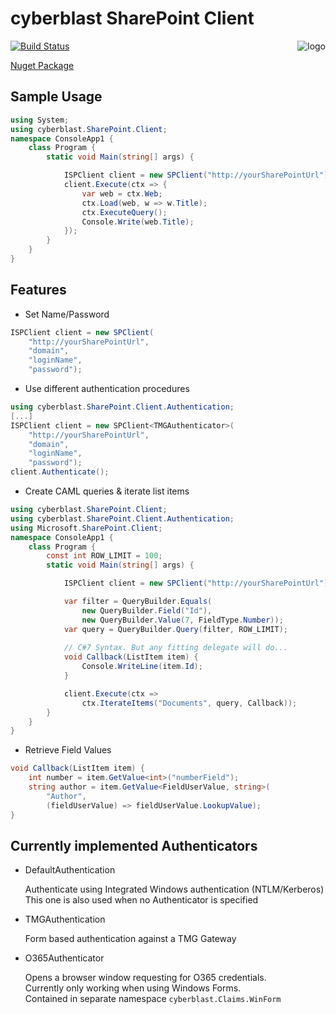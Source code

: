 ﻿# cyberblast SharePoint Client

<a href="https://github.com/cyberblast" border="0"><img align="right" title="logo" src="https://avatars2.githubusercontent.com/u/33760031?s=64"></a>

[![Build Status](https://travis-ci.org/cyberblast/SharePoint.Client.svg?branch=master)](https://travis-ci.org/cyberblast/SharePoint.Client)

[Nuget Package](https://www.nuget.org/packages/cyberblast.SharePoint.Client)

## Sample Usage

```C#
using System;
using cyberblast.SharePoint.Client;
namespace ConsoleApp1 {
    class Program {
        static void Main(string[] args) {

            ISPClient client = new SPClient("http://yourSharePointUrl");
            client.Execute(ctx => {
                var web = ctx.Web;
                ctx.Load(web, w => w.Title);
                ctx.ExecuteQuery();
                Console.Write(web.Title);
            });
        }
    }
}
```

## Features

* Set Name/Password 
```C#
ISPClient client = new SPClient(
    "http://yourSharePointUrl", 
    "domain", 
    "loginName", 
    "password");
```

* Use different authentication procedures
```C#
using cyberblast.SharePoint.Client.Authentication;
[...]
ISPClient client = new SPClient<TMGAuthenticator>(
    "http://yourSharePointUrl", 
    "domain", 
    "loginName", 
    "password");
client.Authenticate();
```

* Create CAML queries & iterate list items
```C#
using cyberblast.SharePoint.Client;
using cyberblast.SharePoint.Client.Authentication;
using Microsoft.SharePoint.Client;
namespace ConsoleApp1 {
    class Program {
        const int ROW_LIMIT = 100;
        static void Main(string[] args) {

            ISPClient client = new SPClient("http://yourSharePointUrl");

            var filter = QueryBuilder.Equals(
                new QueryBuilder.Field("Id"),
                new QueryBuilder.Value(7, FieldType.Number));
            var query = QueryBuilder.Query(filter, ROW_LIMIT);
			
			// C#7 Syntax. But any fitting delegate will do...
            void Callback(ListItem item) { 
                Console.WriteLine(item.Id);
            }

            client.Execute(ctx => 
                ctx.IterateItems("Documents", query, Callback));
        }
    }
}
```

* Retrieve Field Values
```C#
void Callback(ListItem item) {
    int number = item.GetValue<int>("numberField");
    string author = item.GetValue<FieldUserValue, string>(
        "Author", 
        (fieldUserValue) => fieldUserValue.LookupValue);
}
```

## Currently implemented Authenticators

* DefaultAuthentication

  Authenticate using Integrated Windows authentication (NTLM/Kerberos)  
  This one is also used when no Authenticator is specified
  
* TMGAuthentication

  Form based authentication against a TMG Gateway
  
* O365Authenticator

  Opens a browser window requesting for O365 credentials.  
  Currently only working when using Windows Forms.  
  Contained in separate namespace `cyberblast.Claims.WinForm` 
